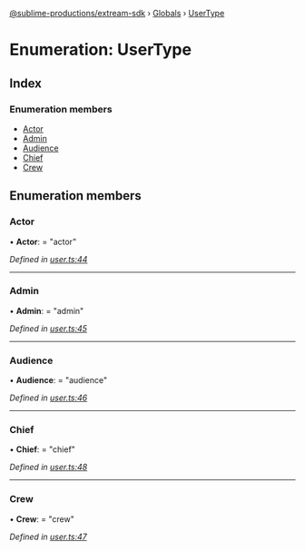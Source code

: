 [@sublime-productions/extream-sdk](../README.md) › [Globals](../globals.md) › [UserType](usertype.md)

# Enumeration: UserType

## Index

### Enumeration members

* [Actor](usertype.md#actor)
* [Admin](usertype.md#admin)
* [Audience](usertype.md#audience)
* [Chief](usertype.md#chief)
* [Crew](usertype.md#crew)

## Enumeration members

###  Actor

• **Actor**: = "actor"

*Defined in [user.ts:44](https://github.com/Extream-SaaS/ex-sdk/blob/3458c8e/src/user.ts#L44)*

___

###  Admin

• **Admin**: = "admin"

*Defined in [user.ts:45](https://github.com/Extream-SaaS/ex-sdk/blob/3458c8e/src/user.ts#L45)*

___

###  Audience

• **Audience**: = "audience"

*Defined in [user.ts:46](https://github.com/Extream-SaaS/ex-sdk/blob/3458c8e/src/user.ts#L46)*

___

###  Chief

• **Chief**: = "chief"

*Defined in [user.ts:48](https://github.com/Extream-SaaS/ex-sdk/blob/3458c8e/src/user.ts#L48)*

___

###  Crew

• **Crew**: = "crew"

*Defined in [user.ts:47](https://github.com/Extream-SaaS/ex-sdk/blob/3458c8e/src/user.ts#L47)*
